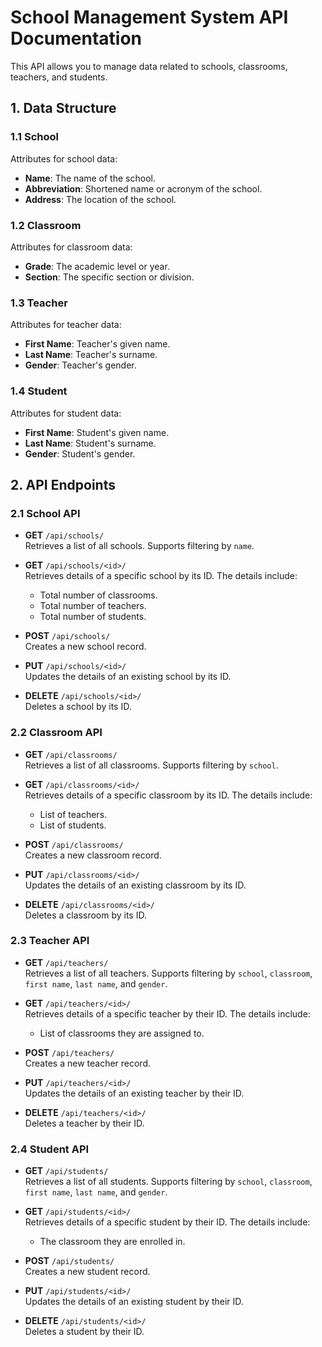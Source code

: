 # School Management System API Documentation

This API allows you to manage data related to schools, classrooms, teachers, and students.

## 1. Data Structure

### 1.1 School

Attributes for school data:
- **Name**: The name of the school.
- **Abbreviation**: Shortened name or acronym of the school.
- **Address**: The location of the school.

### 1.2 Classroom

Attributes for classroom data:
- **Grade**: The academic level or year.
- **Section**: The specific section or division.

### 1.3 Teacher

Attributes for teacher data:
- **First Name**: Teacher's given name.
- **Last Name**: Teacher's surname.
- **Gender**: Teacher's gender.

### 1.4 Student

Attributes for student data:
- **First Name**: Student's given name.
- **Last Name**: Student's surname.
- **Gender**: Student's gender.

## 2. API Endpoints

### 2.1 School API

- **GET** `/api/schools/`  
  Retrieves a list of all schools. Supports filtering by `name`.
  
- **GET** `/api/schools/<id>/`  
  Retrieves details of a specific school by its ID. The details include:
  - Total number of classrooms.
  - Total number of teachers.
  - Total number of students.
  
- **POST** `/api/schools/`  
  Creates a new school record.
  
- **PUT** `/api/schools/<id>/`  
  Updates the details of an existing school by its ID.
  
- **DELETE** `/api/schools/<id>/`  
  Deletes a school by its ID.

### 2.2 Classroom API

- **GET** `/api/classrooms/`  
  Retrieves a list of all classrooms. Supports filtering by `school`.
  
- **GET** `/api/classrooms/<id>/`  
  Retrieves details of a specific classroom by its ID. The details include:
  - List of teachers.
  - List of students.
  
- **POST** `/api/classrooms/`  
  Creates a new classroom record.
  
- **PUT** `/api/classrooms/<id>/`  
  Updates the details of an existing classroom by its ID.
  
- **DELETE** `/api/classrooms/<id>/`  
  Deletes a classroom by its ID.

### 2.3 Teacher API

- **GET** `/api/teachers/`  
  Retrieves a list of all teachers. Supports filtering by `school`, `classroom`, `first name`, `last name`, and `gender`.
  
- **GET** `/api/teachers/<id>/`  
  Retrieves details of a specific teacher by their ID. The details include:
  - List of classrooms they are assigned to.
  
- **POST** `/api/teachers/`  
  Creates a new teacher record.
  
- **PUT** `/api/teachers/<id>/`  
  Updates the details of an existing teacher by their ID.
  
- **DELETE** `/api/teachers/<id>/`  
  Deletes a teacher by their ID.

### 2.4 Student API

- **GET** `/api/students/`  
  Retrieves a list of all students. Supports filtering by `school`, `classroom`, `first name`, `last name`, and `gender`.
  
- **GET** `/api/students/<id>/`  
  Retrieves details of a specific student by their ID. The details include:
  - The classroom they are enrolled in.
  
- **POST** `/api/students/`  
  Creates a new student record.
  
- **PUT** `/api/students/<id>/`  
  Updates the details of an existing student by their ID.
  
- **DELETE** `/api/students/<id>/`  
  Deletes a student by their ID.
